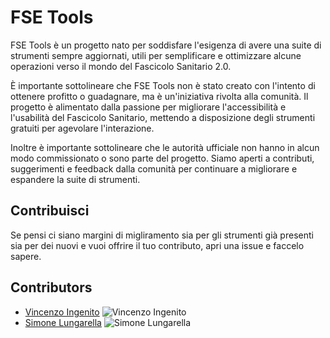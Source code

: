 # FSE Tools

FSE Tools è un progetto nato per soddisfare l'esigenza di avere una suite di strumenti sempre aggiornati, utili per semplificare e ottimizzare alcune operazioni verso il mondo del Fascicolo Sanitario 2.0. 

È importante sottolineare che FSE Tools non è stato creato con l'intento di ottenere profitto o guadagnare, ma è un'iniziativa rivolta alla comunità. 
Il progetto è alimentato dalla passione per migliorare l'accessibilità e l'usabilità del Fascicolo Sanitario, mettendo a disposizione degli strumenti gratuiti per agevolare l'interazione.

Inoltre è importante sottolineare che le autorità ufficiale non hanno in alcun modo commissionato o sono parte del progetto.
Siamo aperti a contributi, suggerimenti e feedback dalla comunità per continuare a migliorare e espandere la suite di strumenti.

## Contribuisci
Se pensi ci siano margini di migliramento sia per gli strumenti già presenti sia per dei nuovi e vuoi offrire il tuo contributo, apri una issue e faccelo sapere.

## Contributors

- [Vincenzo Ingenito](https://github.com/vincenzo-ingenito) ![Vincenzo Ingenito](contributors/vincenzo-ingenito.jpg)
- [Simone Lungarella](https://github.com/simone-lungarella) ![Simone Lungarella](contributors/simone-lungarella.jpg)
  